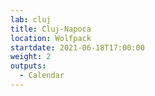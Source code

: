 ```yaml
---
lab: cluj
title: Cluj-Napoca
location: Wolfpack
startdate: 2021-06-18T17:00:00
weight: 2
outputs:
  - Calendar
---
```

